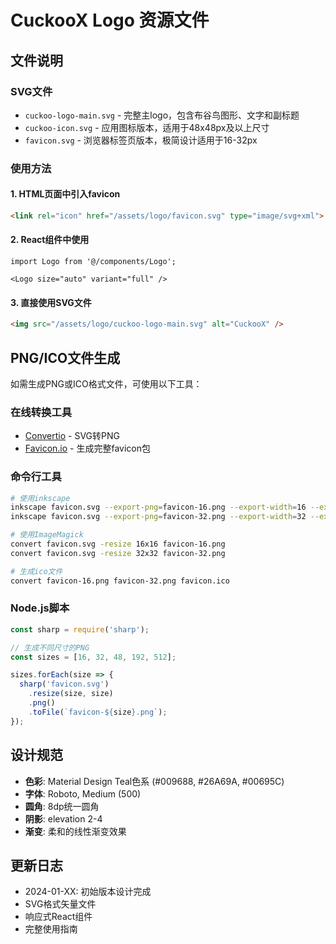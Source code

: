 # CuckooX Logo 资源文件

## 文件说明

### SVG文件
- `cuckoo-logo-main.svg` - 完整主logo，包含布谷鸟图形、文字和副标题
- `cuckoo-icon.svg` - 应用图标版本，适用于48x48px及以上尺寸
- `favicon.svg` - 浏览器标签页版本，极简设计适用于16-32px

### 使用方法

#### 1. HTML页面中引入favicon
```html
<link rel="icon" href="/assets/logo/favicon.svg" type="image/svg+xml">
```

#### 2. React组件中使用
```tsx
import Logo from '@/components/Logo';

<Logo size="auto" variant="full" />
```

#### 3. 直接使用SVG文件
```html
<img src="/assets/logo/cuckoo-logo-main.svg" alt="CuckooX" />
```

## PNG/ICO文件生成

如需生成PNG或ICO格式文件，可使用以下工具：

### 在线转换工具
- [Convertio](https://convertio.co/svg-png/) - SVG转PNG
- [Favicon.io](https://favicon.io/favicon-converter/) - 生成完整favicon包

### 命令行工具
```bash
# 使用inkscape
inkscape favicon.svg --export-png=favicon-16.png --export-width=16 --export-height=16
inkscape favicon.svg --export-png=favicon-32.png --export-width=32 --export-height=32

# 使用ImageMagick
convert favicon.svg -resize 16x16 favicon-16.png
convert favicon.svg -resize 32x32 favicon-32.png

# 生成ico文件
convert favicon-16.png favicon-32.png favicon.ico
```

### Node.js脚本
```javascript
const sharp = require('sharp');

// 生成不同尺寸的PNG
const sizes = [16, 32, 48, 192, 512];

sizes.forEach(size => {
  sharp('favicon.svg')
    .resize(size, size)
    .png()
    .toFile(`favicon-${size}.png`);
});
```

## 设计规范

- **色彩**: Material Design Teal色系 (#009688, #26A69A, #00695C)
- **字体**: Roboto, Medium (500)
- **圆角**: 8dp统一圆角
- **阴影**: elevation 2-4
- **渐变**: 柔和的线性渐变效果

## 更新日志

- 2024-01-XX: 初始版本设计完成
- SVG格式矢量文件
- 响应式React组件
- 完整使用指南 
